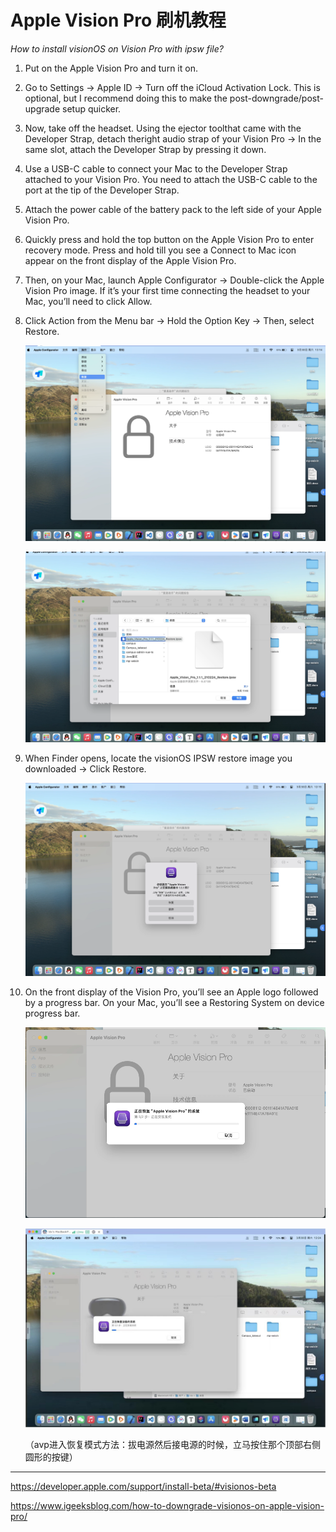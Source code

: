 # **Apple Vision Pro** **刷机教程**









*How to install visionOS on Vision Pro with ipsw file?*



1. Put on the Apple Vision Pro and turn it on.

2. Go to Settings → Apple ID → Turn off the iCloud Activation Lock. This is optional, but I recommend doing this to make the post-downgrade/post-upgrade setup quicker.

3. Now, take off the headset. Using the ejector toolthat came with the Developer Strap, detach theright audio strap of your Vision Pro → In the same slot, attach the Developer Strap by pressing it down. 

4. Use a USB-C cable to connect your Mac to the Developer Strap attached to your Vision Pro. You need to attach the USB-C cable to the port at the tip of the Developer Strap.

5. Attach the power cable of the battery pack to the left side of your Apple Vision Pro.

6. Quickly press and hold the top button on the Apple Vision Pro to enter recovery mode. Press and hold till you see a Connect to Mac icon appear on the front display of the Apple Vision Pro.

7. Then, on your Mac, launch Apple Configurator → Double-click the Apple Vision Pro image. If it’s your first time connecting the headset to your Mac, you’ll need to click Allow. 



8. Click Action from the Menu bar → Hold the Option Key → Then, select Restore.

   ![截屏2024-03-30 12.14.33](截屏2024-03-30%2012.14.33.png)

   ![截屏2024-03-30 12.14.47](截屏2024-03-30%2012.14.47.png)

9. When Finder opens, locate the visionOS IPSW restore image you downloaded → Click Restore.

   ![截屏2024-03-30 12.15.00](截屏2024-03-30%2012.15.00.png)

10. On the front display of the Vision Pro, you’ll see an Apple logo followed by a progress bar. On your Mac, you’ll see a Restoring System on device progress bar.

    ![截屏2024-03-30 12.15.16](截屏2024-03-30%2012.15.16.png)

    ![6b6922018031ef260c93aa4b41322339](6b6922018031ef260c93aa4b41322339.jpg)

    

    

    

    （avp进入恢复模式方法：拔电源然后接电源的时候，立马按住那个顶部右侧圆形的按键）



----

https://developer.apple.com/support/install-beta/#visionos-beta



https://www.igeeksblog.com/how-to-downgrade-visionos-on-apple-vision-pro/
